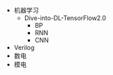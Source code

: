 <!-- _navbar.md -->
* 机器学习
  * Dive-into-DL-TensorFlow2.0
    * BP
    * RNN
    * CNN
* Verilog
* 数电
* 模电